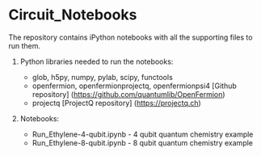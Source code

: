 # Circuit_Notebooks

The repository contains iPython notebooks with all the supporting files to run them.

1. Python libraries needed to run the notebooks:
   * glob, h5py, numpy, pylab, scipy, functools
   * openfermion, openfermionprojectq, openfermionpsi4 [Github repository] (https://github.com/quantumlib/OpenFermion)
   * projectq [ProjectQ repository] (https://projectq.ch)

2. Notebooks:
   * Run_Ethylene-4-qubit.ipynb - 4 qubit quantum chemistry example
   * Run_Ethylene-8-qubit.ipynb - 8 qubit quantum chemistry example

